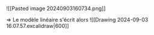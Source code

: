 
![[Pasted image 20240903160734.png]]

=> Le modèle linéaire s'écrit alors 
![[Drawing 2024-09-03 16.07.57.excalidraw|600]] 

